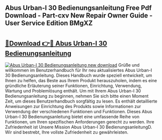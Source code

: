 ## Abus Urban-I 30 Bedienungsanleitung Free Pdf Download - Part-cxv New Repair Owner Guide - User Service Edition BMgXZ

# <h2><a href="http://df2o6xd.blite.top/?on=Abus+Urban-I+30+Bedienungsanleitung">🔗Download 👉🔴 Abus Urban-I 30 Bedienungsanleitung</a></h2>

[![Abus Urban-I 30 Bedienungsanleitung new download](https://i.imgur.com/lujVjoI.png)](http://df2o6xd.blite.top/?on=Abus+Urban-I+30+Bedienungsanleitung)
Grüße und willkommen im Benutzerhandbuch für Ihr neu aktualisiertes Abus Urban-I 30 Bedienungsanleitung. Dieses Handbuch wurde speziell entwickelt, um Ihnen zu helfen, das Beste aus Ihrem Produkt herauszuholen, indem es eine gründliche Erläuterung seiner Funktionen, Einrichtung, Verwendung, Wartung und Problemlösung enthält. Um mit Ihrem Abus Urban-I 30 Bedienungsanleitung zu beginnen, nehmen Sie sich bitte einen Moment Zeit, um dieses Benutzerhandbuch sorgfältig zu lesen. Es enthält detaillierte Anweisungen zur Einrichtung des Produkts sowie Informationen zur Verwendung der verschiedenen Funktionen und Funktionen. Dieses Abus Urban-I 30 Bedienungsanleitung bietet eine umfassende Reihe von Funktionen, um Ihren spezifischen Anforderungen gerecht zu werden. Ihre Zufriedenheit ist Unsere Mission Abus Urban-I 30 BedienungsanleitungD. Wir sind bestrebt, Ihre vollste Zufriedenheit zu gewährleisten.
